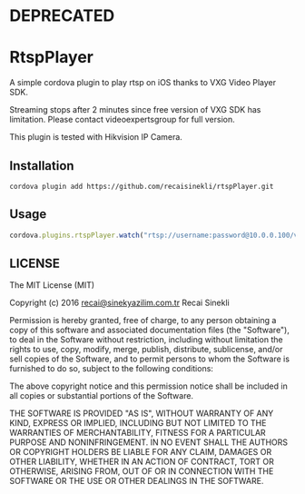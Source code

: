 # DEPRECATED

# RtspPlayer
A simple cordova plugin to play rtsp on iOS thanks to VXG Video Player SDK.

Streaming stops after 2 minutes since free version of VXG SDK has limitation. Please contact videoexpertsgroup for full version.

This plugin is tested with Hikvision IP Camera.

## Installation

```cordova plugin add https://github.com/recaisinekli/rtspPlayer.git```


## Usage

``` javascript
cordova.plugins.rtspPlayer.watch("rtsp://username:password@10.0.0.100/video", callbackSuccess, callbackError);
```

## LICENSE
The MIT License (MIT)

Copyright (c) 2016 recai@sinekyazilim.com.tr Recai Sinekli

Permission is hereby granted, free of charge, to any person obtaining a copy of
this software and associated documentation files (the "Software"), to deal in
the Software without restriction, including without limitation the rights to
use, copy, modify, merge, publish, distribute, sublicense, and/or sell copies of
the Software, and to permit persons to whom the Software is furnished to do so,
subject to the following conditions:

The above copyright notice and this permission notice shall be included in all
copies or substantial portions of the Software.

THE SOFTWARE IS PROVIDED "AS IS", WITHOUT WARRANTY OF ANY KIND, EXPRESS OR
IMPLIED, INCLUDING BUT NOT LIMITED TO THE WARRANTIES OF MERCHANTABILITY, FITNESS
FOR A PARTICULAR PURPOSE AND NONINFRINGEMENT. IN NO EVENT SHALL THE AUTHORS OR
COPYRIGHT HOLDERS BE LIABLE FOR ANY CLAIM, DAMAGES OR OTHER LIABILITY, WHETHER
IN AN ACTION OF CONTRACT, TORT OR OTHERWISE, ARISING FROM, OUT OF OR IN
CONNECTION WITH THE SOFTWARE OR THE USE OR OTHER DEALINGS IN THE SOFTWARE.
